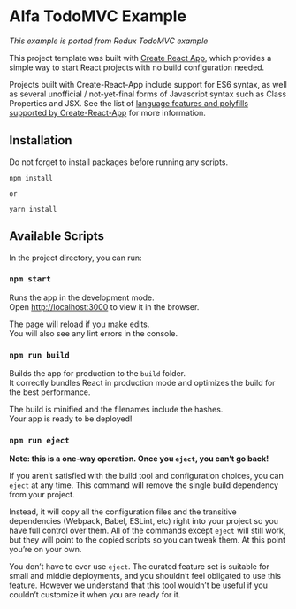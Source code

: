 # Alfa TodoMVC Example

*This example is ported from Redux TodoMVC example*


This project template was built with [Create React App](https://github.com/facebookincubator/create-react-app), which provides a simple way to start React projects with no build configuration needed.

Projects built with Create-React-App include support for ES6 syntax, as well as several unofficial / not-yet-final forms of Javascript syntax such as Class Properties and JSX.  See the list of [language features and polyfills supported by Create-React-App](https://github.com/facebookincubator/create-react-app/blob/master/packages/react-scripts/template/README.md#supported-language-features-and-polyfills) for more information.

## Installation

Do not forget to install packages before running any scripts.

```
npm install 

or 

yarn install
```


## Available Scripts

In the project directory, you can run:

### `npm start`

Runs the app in the development mode.<br>
Open [http://localhost:3000](http://localhost:3000) to view it in the browser.

The page will reload if you make edits.<br>
You will also see any lint errors in the console.

### `npm run build`

Builds the app for production to the `build` folder.<br>
It correctly bundles React in production mode and optimizes the build for the best performance.

The build is minified and the filenames include the hashes.<br>
Your app is ready to be deployed!

### `npm run eject`

**Note: this is a one-way operation. Once you `eject`, you can’t go back!**

If you aren’t satisfied with the build tool and configuration choices, you can `eject` at any time. This command will remove the single build dependency from your project.

Instead, it will copy all the configuration files and the transitive dependencies (Webpack, Babel, ESLint, etc) right into your project so you have full control over them. All of the commands except `eject` will still work, but they will point to the copied scripts so you can tweak them. At this point you’re on your own.

You don’t have to ever use `eject`. The curated feature set is suitable for small and middle deployments, and you shouldn’t feel obligated to use this feature. However we understand that this tool wouldn’t be useful if you couldn’t customize it when you are ready for it.
